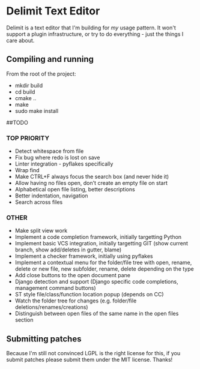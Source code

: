 # Delimit Text Editor

Delimit is a text editor that I'm building for *my* usage pattern. It won't support a plugin infrastructure, or try to do everything - just the things I care about.

## Compiling and running

From the root of the project:

 - mkdir build
 - cd build
 - cmake ..
 - make 
 - sudo make install

##TODO

### TOP PRIORITY

 - Detect whitespace from file
 - Fix bug where redo is lost on save
 - Linter integration - pyflakes specifically
 - Wrap find
 - Make CTRL+F always focus the search box (and never hide it)
 - Allow having no files open, don't create an empty file on start
 - Alphabetical open file listing, better descriptions
 - Better indentation, navigation
 - Search across files

### OTHER

 - Make split view work
 - Implement a code completion framework, initially targetting Python
 - Implement basic VCS integration, initially targetting GIT (show current branch, show add/deletes in gutter, blame)
 - Implement a checker framework, initially using pyflakes
 - Implement a contextual menu for the folder/file tree with open, rename, delete or new file, new subfolder, rename, delete depending on the type
 - Add close buttons to the open document pane
 - Django detection and support (Django specific code completions, management command buttons)
 - ST style file/class/function location popup (depends on CC)
 - Watch the folder tree for changes (e.g. folder/file deletions/renames/creations)
 - Distinguish between open files of the same name in the open files section
 
## Submitting patches

Because I'm still not convinced LGPL is the right license for this, if you submit patches please submit them under the MIT license. Thanks!
